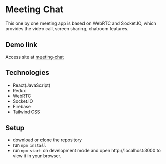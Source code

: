 # Meeting Chat

This one by one meeting app is based on WebRTC and Socket.IO, which provides the video call, screen sharing, chatroom features.

## Demo link
Access site at [meeting-chat](https://meeting-chat.netlify.app/)

## Technologies
- React(JavaScript) 
- Redux 
- WebRTC 
- Socket.IO
- Firebase
- Tailwind CSS

## Setup
- download or clone the repository
- run `npm install`
- run `npm start` on development mode and open http://localhost:3000 to view it in your browser.
